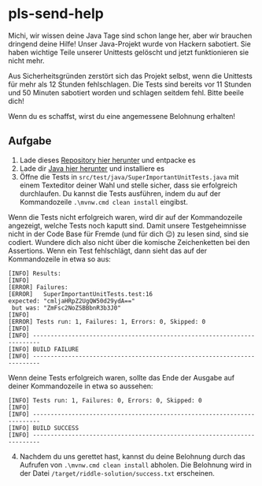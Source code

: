 # pls-send-help

Michi, wir wissen deine Java Tage sind schon lange her, aber wir brauchen dringend deine Hilfe! Unser Java-Projekt wurde von Hackern sabotiert. Sie haben wichtige Teile unserer Unittests gelöscht und jetzt funktionieren sie nicht mehr.

Aus Sicherheitsgründen zerstört sich das Projekt selbst, wenn die Unittests für mehr als 12 Stunden fehlschlagen. Die Tests sind bereits vor 11 Stunden und 50 Minuten sabotiert worden und schlagen seitdem fehl. Bitte beeile dich!

Wenn du es schaffst, wirst du eine angemessene Belohnung erhalten!

## Aufgabe
1. Lade dieses [Repository hier herunter](https://github.com/RecklessRiddleRequester/michi/archive/refs/heads/main.zip) und entpacke es
2. Lade dir [Java hier herunter](https://aka.ms/download-jdk/microsoft-jdk-21.0.3-windows-x64.msi) und installiere es
3. Öffne die Tests in `src/test/java/SuperImportantUnitTests.java` mit einem Texteditor deiner Wahl und stelle sicher, dass sie erfolgreich durchlaufen.
Du kannst die Tests ausführen, indem du auf der Kommandozeile `.\mvnw.cmd clean install` eingibst.

Wenn die Tests nicht erfolgreich waren, wird dir auf der Kommandozeile angezeigt, welche Tests noch kaputt sind. Damit unsere Testgeheimnisse nicht in der Code Base für Fremde (und für dich :wink:) zu lesen sind, sind sie codiert. Wundere dich also nicht über die komische Zeichenketten bei den Assertions. Wenn ein Test fehlschlägt, dann sieht das auf der Kommandozeile in etwa so aus:
```shell
[INFO] Results:
[INFO] 
[ERROR] Failures: 
[ERROR]   SuperImportantUnitTests.test:16 
expected: "cmljaHRpZ2UgQW50d29ydA=="
 but was: "ZmFsc2NoZSBBbnR3b3J0"
[INFO] 
[ERROR] Tests run: 1, Failures: 1, Errors: 0, Skipped: 0
[INFO] 
[INFO] ------------------------------------------------------------------------
[INFO] BUILD FAILURE
[INFO] ------------------------------------------------------------------------
```

Wenn deine Tests erfolgreich waren, sollte das Ende der Ausgabe auf deiner Kommandozeile in etwa so aussehen:
```shell
[INFO] Tests run: 1, Failures: 0, Errors: 0, Skipped: 0
[INFO] 
[INFO] ------------------------------------------------------------------------
[INFO] BUILD SUCCESS
[INFO] ------------------------------------------------------------------------
```
4. Nachdem du uns gerettet hast, kannst du deine Belohnung durch das Aufrufen von `.\mvnw.cmd clean install` abholen. Die Belohnung wird in der Datei `/target/riddle-solution/success.txt` erscheinen.
